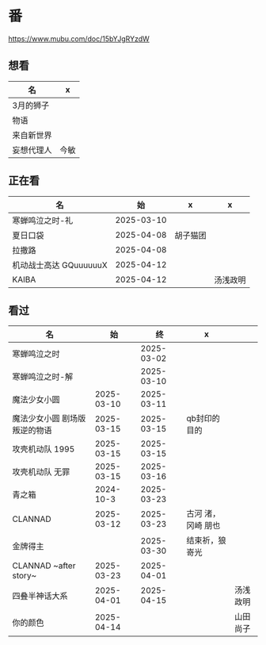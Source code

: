 # 番

https://www.mubu.com/doc/15bYJgRYzdW

## 想看

| 名         | x        |
| ---------- | -------- |
| 3月的狮子  |          |
| 物语       |          |
| 来自新世界 |          |
| 妄想代理人 | 今敏     |

## 正在看

| 名                     | 始         | x        | x        |
| ---------------------- | ---------- | -------- | -------- |
| 寒蝉鸣泣之时-礼        | 2025-03-10 |          |          |
| 夏日口袋               | 2025-04-08 | 胡子猫团 |          |
| 拉撒路                 | 2025-04-08 |          |          |
| 机动战士高达 GQuuuuuuX | 2025-04-12 |          |          |
| KAIBA                  | 2025-04-12 |          | 汤浅政明 |



## 看过

| 名              | 始   | 终         | x    |  |
| --------------- | ---- | ---------- | ---- | --------------- |
| 寒蝉鸣泣之时 |  | 2025-03-02 |  |  |
| 寒蝉鸣泣之时-解 |      | 2025-03-10 |      |  |
| 魔法少女小圆    | 2025-03-10 | 2025-03-11 |      |  |
| 魔法少女小圆 剧场版 叛逆的物语 | 2025-03-15 | 2025-03-15 | qb封印的目的 |  |
| 攻壳机动队 1995 | 2025-03-15 | 2025-03-15 |  |  |
| 攻壳机动队 无罪 | 2025-03-15 | 2025-03-16 | |  |
| 青之箱 | 2024-10-3 | 2025-03-23 | |  |
| CLANNAD | 2025-03-12 | 2025-03-23 | 古河 渚，冈崎 朋也 |          |
| 金牌得主 |  | 2025-03-30 | 结束祈，狼嵜光 |  |
| CLANNAD ~after story~ | 2025-03-23 | 2025-04-01 |  |  |
| 四叠半神话大系 | 2025-04-01 | 2025-04-15 |  | 汤浅政明 |
| 你的颜色 | 2025-04-14 |  |  | 山田尚子 |

